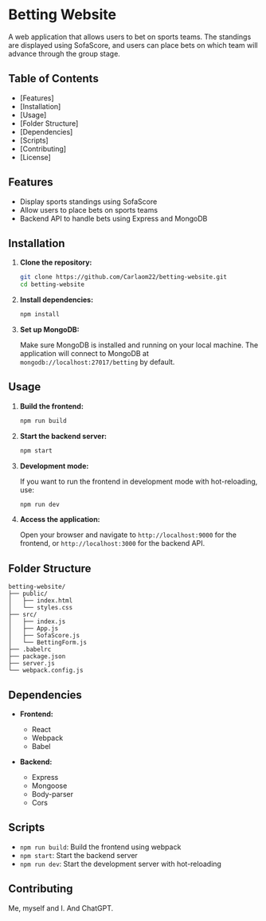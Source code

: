 # Betting Website

A web application that allows users to bet on sports teams. The standings are displayed using SofaScore, and users can place bets on which team will advance through the group stage.

## Table of Contents

- [Features]
- [Installation]
- [Usage]
- [Folder Structure]
- [Dependencies]
- [Scripts]
- [Contributing]
- [License]

## Features

- Display sports standings using SofaScore
- Allow users to place bets on sports teams
- Backend API to handle bets using Express and MongoDB

## Installation

1. **Clone the repository:**

   ```sh
   git clone https://github.com/Carlaom22/betting-website.git
   cd betting-website
   ```

2. **Install dependencies:**

   ```sh
   npm install
   ```

3. **Set up MongoDB:**

   Make sure MongoDB is installed and running on your local machine. The application will connect to MongoDB at `mongodb://localhost:27017/betting` by default.

## Usage

1. **Build the frontend:**

   ```sh
   npm run build
   ```

2. **Start the backend server:**

   ```sh
   npm start
   ```

3. **Development mode:**

   If you want to run the frontend in development mode with hot-reloading, use:

   ```sh
   npm run dev
   ```

4. **Access the application:**

   Open your browser and navigate to `http://localhost:9000` for the frontend, or `http://localhost:3000` for the backend API.

## Folder Structure

```
betting-website/
├── public/
│   ├── index.html
│   └── styles.css
├── src/
│   ├── index.js
│   ├── App.js
│   ├── SofaScore.js
│   └── BettingForm.js
├── .babelrc
├── package.json
├── server.js
└── webpack.config.js
```

## Dependencies

- **Frontend:**
  - React
  - Webpack
  - Babel

- **Backend:**
  - Express
  - Mongoose
  - Body-parser
  - Cors

## Scripts

- `npm run build`: Build the frontend using webpack
- `npm start`: Start the backend server
- `npm run dev`: Start the development server with hot-reloading

## Contributing

Me, myself and I. And ChatGPT.
